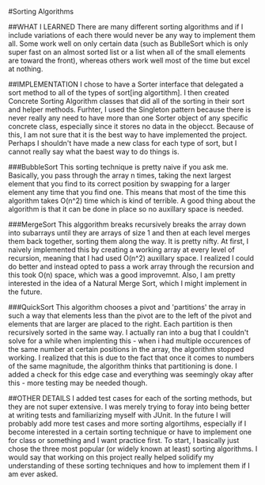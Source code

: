 #Sorting Algorithms

##WHAT I LEARNED
There are many  different sorting algorithms and if I include variations of each there would never be any way to implement them all. Some work well on only certain data (such as BublleSort which is only super fast on an almost sorted list or a list when all of the small elements are toward the front), whereas others work well most of the time but excel at nothing. 

##IMPLEMENTATION
I chose to have a Sorter interface that delegated a sort method to all of the types of sort[ing algortithm]. I then created Concrete Sorting Algorithm classes that did all of the sorting in their sort and helper methods. Furhter, I used the Singleton pattern because there is never really any need to have more than one Sorter object of any specific concrete class, especially since it stores no data in the objecct.
Because of this, I am not sure that it is the best way to have implemented the project. Perhaps I shouldn't have made a new class for each type of sort, but I cannot really say what the baest way to do things is.

###BubbleSort
This sorting technique is pretty naive if you ask me. Basically, you pass through the array n times, taking the next largest element that you find to its correct position by swapping for a larger element any time that you find one. This means that most of the time this algorithm takes O(n^2) time which is kind of terrible. A good thing about the algorithm is that it can be done in place so no auxillary space is needed.

###MergeSort
This alggorithm breaks recursively breaks the array down into subarrays until they are arrays of size 1 and then at each level merges them back together, sorting them along the way. It is pretty nifty. 
At first, I naively implemented this by creating a working array at every level of recursion, meaning that I had used O(n^2) auxillary space. I realized I could do better and instead opted to pass a work array through the recursion and this took O(n) space, which was a good improvemnt. Also, I am pretty interested in the idea of a Natural Merge Sort, which I might implement in the future.

###QuickSort
This algorithm chooses a pivot and 'partitions' the array in such a way that elements less than the pivot are to the left of the pivot and elements that are larger are placed to the right. Each partition is then recursively sorted in the same way. I actually ran into a bug that I couldn't solve for a while when implenting this - when i had multiple occurences of the same number at certain positions in the array, the algorithm stopped working. I realized that this is due to the fact that once it comes to numbers of the same magnitude, the algorithm thinks that partitioning is done. I added a check for this edge case and everything was seemingly okay after this - more testing may be needed though.


##OTHER DETAILS
I added test cases for each of the sorting methods, but they are not super extensive. I was merely trying to foray into being better at writing tests and familiarizing myself with JUnit. In the future I will probably add more test cases and more sorting algortihms, especially if I become interested in a certain sorting technique or have to implement one for class or something and I want practice first. To start, I basically just chose the three most popular (or widely known at least) sorting algorithms. I would say that working on this project really helped solidify my understanding of these sorting techniques and how to implement them if I am ever asked.